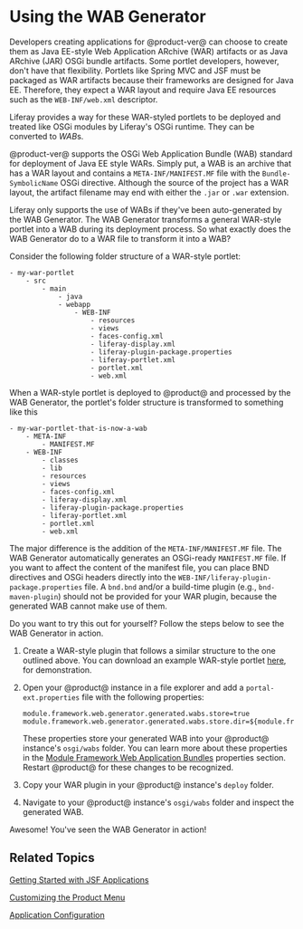 # Using the WAB Generator [](id=using-the-wab-generator)

Developers creating applications for @product-ver@ can choose to create them as
Java EE-style Web Application ARchive (WAR) artifacts or as Java ARchive (JAR)
OSGi bundle artifacts. Some portlet developers, however, don't have that
flexibility. Portlets like Spring MVC and JSF must be packaged as WAR artifacts
because their frameworks are designed for Java EE. Therefore, they expect a WAR
layout and require Java EE resources such as the `WEB-INF/web.xml` descriptor.

Liferay provides a way for these WAR-styled portlets to be deployed and treated
like OSGi modules by Liferay's OSGi runtime. They can be converted to *WAB*s.

@product-ver@ supports the OSGi Web Application Bundle (WAB) standard for
deployment of Java EE style WARs. Simply put, a WAB is an archive that has a WAR
layout and contains a `META-INF/MANIFEST.MF` file with the `Bundle-SymbolicName`
OSGi directive. Although the source of the project has a WAR layout, the
artifact filename may end with either the `.jar` or `.war` extension.

Liferay only supports the use of WABs if they've been auto-generated by the WAB
Generator. The WAB Generator transforms a general WAR-style portlet into a WAB
during its deployment process. So what exactly does the WAB Generator do to a
WAR file to transform it into a WAB?

Consider the following folder structure of a WAR-style portlet:

    - my-war-portlet
        - src
            - main
                - java
                - webapp
                    - WEB-INF
                        - resources
                        - views
                        - faces-config.xml
                        - liferay-display.xml
                        - liferay-plugin-package.properties
                        - liferay-portlet.xml
                        - portlet.xml
                        - web.xml

When a WAR-style portlet is deployed to @product@ and processed by the WAB
Generator, the portlet's folder structure is transformed to something like this

    - my-war-portlet-that-is-now-a-wab
        - META-INF
            - MANIFEST.MF
        - WEB-INF
            - classes
            - lib
            - resources
            - views
            - faces-config.xml
            - liferay-display.xml
            - liferay-plugin-package.properties
            - liferay-portlet.xml
            - portlet.xml
            - web.xml

The major difference is the addition of the `META-INF/MANIFEST.MF` file. The WAB
Generator automatically generates an OSGi-ready `MANIFEST.MF` file. If you want
to affect the content of the manifest file, you can place BND directives and
OSGi headers directly into the `WEB-INF/liferay-plugin-package.properties` file.
A `bnd.bnd` and/or a build-time plugin (e.g., `bnd-maven-plugin`) should not be
provided for your WAR plugin, because the generated WAB cannot make use of them.

Do you want to try this out for yourself? Follow the steps below to see the WAB
Generator in action.

1.  Create a WAR-style plugin that follows a similar structure to the one
    outlined above. You can download an example WAR-style portlet
    [here](https://dev.liferay.com/documents/10184/656312/com.liferay.hello.user.jsf.portlet-1.0-SNAPSHOT.war/8cdc236f-2dff-4ba6-b06a-de130c9232b6?download=true),
    for demonstration.

    <!-- Attach WAR above for download. -Cody -->

2.  Open your @product@ instance in a file explorer and add a
    `portal-ext.properties` file with the following properties:

        module.framework.web.generator.generated.wabs.store=true
        module.framework.web.generator.generated.wabs.store.dir=${module.framework.base.dir}/wabs

    These properties store your generated WAB into your @product@ instance's
    `osgi/wabs` folder. You can learn more about these properties in the
    [Module Framework Web Application Bundles](https://docs.liferay.com/portal/7.0/propertiesdoc/portal.properties.html#Module%20Framework%20Web%20Application%20Bundles)
    properties section. Restart @product@ for these changes to be recognized.

3.  Copy your WAR plugin in your @product@ instance's `deploy` folder.

4.  Navigate to your @product@ instance's `osgi/wabs` folder and inspect the
    generated WAB.

Awesome! You've seen the WAB Generator in action!

## Related Topics [](id=related-topics)

[Getting Started with JSF Applications](/develop/tutorials/-/knowledge_base/7-0/getting-started-with-jsf-applications)

[Customizing the Product Menu](/develop/tutorials/-/knowledge_base/7-0/customizing-the-product-menu)

[Application Configuration](/develop/tutorials/-/knowledge_base/7-0/application-configuration)
